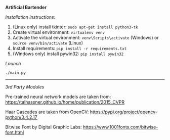 **Artificial Bartender**

*Installation instructions:*

1. (Linux only) install tkinter: `sudo apt-get install python3-tk`
2. Create virtual environment: `virtualenv venv`
3. Activate the virtual environment: `venv\Scripts\activate` (Windows) or `source venv/bin/activate` (Linux)
4. Install requirements: `pip install -r requirements.txt`
5. (Windows only) install pywin32: `pip install pywin32`


*Launch*

`./main.py`


***
*3rd Party Modules*

Pre-trained neural network models are taken from: https://talhassner.github.io/home/publication/2015_CVPR

Haar Cascades are taken from OpenCV: https://pypi.org/project/opencv-python/3.4.2.17

Bitwise Font by Digital Graphic Labs: https://www.1001fonts.com/bitwise-font.html